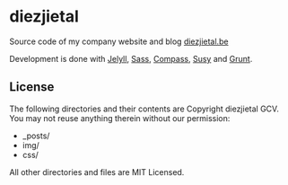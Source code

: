diezjietal
==========

Source code of my company website and blog [diezjietal.be](http://diezjietal.be)

Development is done with [Jelyll](http://jekyllrb.com), [Sass](http://sass-lang.com), [Compass](http://compass-style.org/), [Susy](http://susy.oddbird.net/) and [Grunt](http://gruntjs.com/).

## License

The following directories and their contents are Copyright diezjietal GCV. You may not reuse anything therein without our permission:

* _posts/
* img/
* css/

All other directories and files are MIT Licensed.
